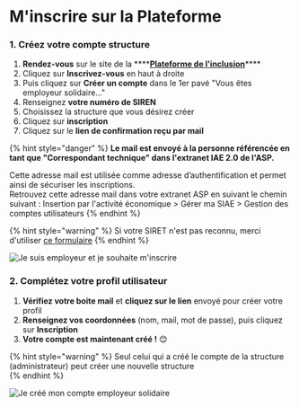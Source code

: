 # M'inscrire sur la Plateforme

### 1. **Créez votre compte structure**

1. **Rendez-vous** sur le site de la ****[**Plateforme de l'inclusion**](https://inclusion.beta.gouv.fr/signup/prescriber/is_pole_emploi)\*\*\*\*
2. Cliquez sur **Inscrivez-vous** en haut à droite
3. Puis cliquez sur **Créer un compte** dans le 1er pavé  "Vous êtes employeur solidaire..."
4. Renseignez **votre numéro de SIREN**
5. Choisissez la structure que vous désirez créer
6. Cliquez sur **inscription** 
7. Cliquez sur le **lien de confirmation reçu par mail**

{% hint style="danger" %}
**Le mail est envoyé à la personne référencée en tant que "Correspondant technique" dans l'extranet IAE 2.0 de l'ASP.** 

Cette adresse mail est utilisée comme adresse d’authentification et permet ainsi de sécuriser les inscriptions.  
Retrouvez cette adresse mail dans votre extranet ASP en suivant le chemin suivant : Insertion par l'activité économique &gt; Gérer ma SIAE &gt; Gestion des comptes utilisateurs
{% endhint %}

{% hint style="warning" %}
Si votre SIRET n'est pas reconnu, merci d'utiliser [ce formulaire](https://itou.typeform.com/to/RYfNLR79)
{% endhint %}

![Je suis employeur et je souhaite m&apos;inscrire](https://s5.gifyu.com/images/demo-employeur.gif)

### 

### 2. Complétez votre profil utilisateur

1. **Vérifiez votre boite mail** et **cliquez sur le lien** envoyé pour créer votre profil
2. **Renseignez vos coordonnées** \(nom, mail, mot de passe\), puis cliquez sur **Inscription**
3. **Votre compte est maintenant créé !** 😊 

{% hint style="warning" %}
Seul celui qui a créé le compte de la structure \(administrateur\) peut créer une nouvelle structure   
{% endhint %}

![Je cr&#xE9;&#xE9; mon compte employeur solidaire](https://s5.gifyu.com/images/demo-employeur2.gif)



